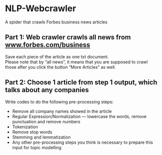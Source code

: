 # NLP-Webcrawler
A spider that crawls Forbes business news articles

## Part 1: Web crawler crawls all news from www.forbes.com/business
Save each piece of the article as one txt document.
<br>
Please note that by “all news”, it means that you are supposed to crawl those after you click the button “More Articles” as well.

## Part 2: Choose 1 article from step 1 output, which talks about any companies
Write codes to do the following pre-processing steps:
- Remove all company names showed in the article
- Regular Expression/Normalization — lowercase the words, remove punctuation and remove numbers
- Tokenization
- Remove stop words 
- Stemming and lemmatization
- Any other pre-processing steps you think is necessary to prepare this input for topic modelling
